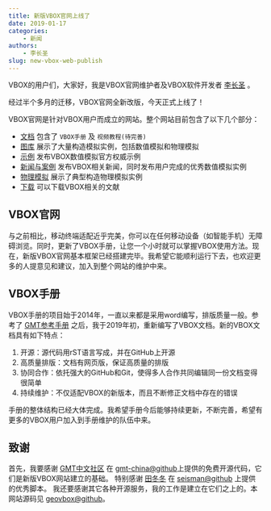 ```yaml
---
title: 新版VBOX官网上线了
date: 2019-01-17
categories:
    - 新闻
authors:
    - 李长圣
slug: new-vbox-web-publish
---
```


VBOX的用户们，大家好，我是VBOX官网维护者及VBOX软件开发者 [李长圣](/about/lichangsheng) 。

经过半个多月的迁移，VBOX官网全新改版，今天正式上线了！

VBOX官网是针对VBOX用户而成立的网站。整个网站目前包含了以下几个部分：

- [文档](/docs/) 包含了 `VBOX手册` 及 `视频教程(待完善)`
- [图库](/gallery/) 展示了大量构造模拟实例，包括数值模拟和物理模拟
- [示例](/example/) 发布VBOX数值模拟官方权威示例
- [新闻与案例](/blog/) 发布VBOX相关新闻，同时发布用户完成的优秀数值模拟实例
- [物理模拟](/am/) 展示了典型构造物理模拟实例
- [下载](/download/) 可以下载VBOX相关的文献



## VBOX官网

与之前相比，移动终端适配近乎完美，你可以在任何移动设备（如智能手机）无障碍浏览。同时，更新了VBOX手册，让您一个小时就可以掌握VBOX使用方法。现在，新版VBOX官网基本框架已经搭建完毕。我希望它能顺利运行下去，也欢迎更多的人提意见和建议，加入到整个网站的维护中来。


## VBOX手册

VBOX手册的项目始于2014年，一直以来都是采用word编写，排版质量一般。参考了 [GMT参考手册](https://docs.gmt-china.org/latest/) 之后，我于2019年初，重新编写了VBOX文档。新的VBOX文档具有如下特点：

1. 开源：源代码用rST语言写成，并在GitHub上开源
2. 高质量排版：文档有网页版，保证高质量的排版
3. 协同合作：依托强大的GitHub和Git，使得多人合作共同编辑同一份文档变得很简单
4. 持续维护：不仅适配VBOX的新版本，而且不断修正文档中存在的错误

手册的整体结构已经大体完成。我希望手册今后能够持续更新，不断完善，希望有更多的VBOX用户加入到手册维护的队伍中来。


## 致谢


首先，我要感谢 [GMT中文社区](https://gmt-china.org/) 在 [gmt-china@github](https://github.com/gmt-china)上提供的免费开源代码，它们是新版VBOX网站建立的基础。
特别感谢 [田冬冬](https://msu.edu/~tiandong/) 在 [seisman@github](https://github.com/seisman) 上提供的优秀脚本。
我还要感谢其它各种开源服务，我的工作是建立在它们之上的。本网站源码见 [geovbox@github](https://github.com/geovbox)。




